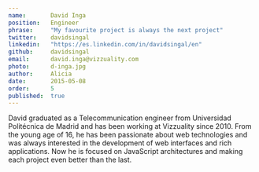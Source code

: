 ```yaml
---
name:       David Inga
position:   Engineer
phrase:     "My favourite project is always the next project"
twitter:    davidsingal
linkedin:   "https://es.linkedin.com/in/davidsingal/en"
github:		davidsingal
email:      david.inga@vizzuality.com
photo:      d-inga.jpg
author:     Alicia
date:       2015-05-08
order: 		5
published:  true
---
```


 David graduated as a Telecommunication engineer from Universidad Politécnica de Madrid and has been working at Vizzuality since 2010. From the young age of 16, he has been passionate about web technologies and was always interested in the development of web interfaces and rich applications. Now he is focused on JavaScript architectures and making each project even better than the last.
